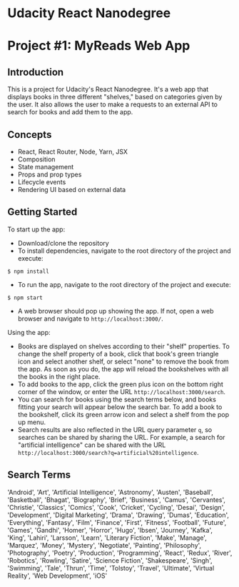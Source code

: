 # Udacity React Nanodegree

# Project #1: MyReads Web App

## Introduction

This is a project for Udacity's React Nanodegree. It's a web app that displays books in three different "shelves," based on categories given by the user. It also allows the user to make a requests to an external API to search for books and add them to the app.

## Concepts

- React, React Router, Node, Yarn, JSX
- Composition
- State management
- Props and prop types
- Lifecycle events
- Rendering UI based on external data

## Getting Started
To start up the app:

- Download/clone the repository
- To install dependencies, navigate to the root directory of the project and execute:

```
$ npm install
```
- To run the app, navigate to the root directory of the project and execute:

```
$ npm start
```
- A web browser should pop up showing the app. If not, open a web browser and navigate to ```http://localhost:3000/```.

Using the app:

- Books are displayed on shelves according to their "shelf" properties. To change the shelf property of a book, click that book's green triangle icon and select another shelf, or select "none" to remove the book from the app. As soon as you do, the app will reload the bookshelves with all the books in the right place.
- To add books to the app, click the green plus icon on the bottom right corner of the window, or enter the URL ```http://localhost:3000/search```.
- You can search for books using the search terms below, and books fitting your search will appear below the search bar. To add a book to the bookshelf, click its green arrow icon and select a shelf from the pop up menu.
- Search results are also reflected in the URL query parameter ```q```, so searches can be shared by sharing the URL. For example, a search for "artificial intelligence" can be shared with the URL ```http://localhost:3000/search?q=artificial%20intelligence```.

## Search Terms
'Android', 'Art', 'Artificial Intelligence', 'Astronomy', 'Austen', 'Baseball', 'Basketball', 'Bhagat', 'Biography', 'Brief', 'Business', 'Camus', 'Cervantes', 'Christie', 'Classics', 'Comics', 'Cook', 'Cricket', 'Cycling', 'Desai', 'Design', 'Development', 'Digital Marketing', 'Drama', 'Drawing', 'Dumas', 'Education', 'Everything', 'Fantasy', 'Film', 'Finance', 'First', 'Fitness', 'Football', 'Future', 'Games', 'Gandhi', 'Homer', 'Horror', 'Hugo', 'Ibsen', 'Journey', 'Kafka', 'King', 'Lahiri', 'Larsson', 'Learn', 'Literary Fiction', 'Make', 'Manage', 'Marquez', 'Money', 'Mystery', 'Negotiate', 'Painting', 'Philosophy', 'Photography', 'Poetry', 'Production', 'Programming', 'React', 'Redux', 'River', 'Robotics', 'Rowling', 'Satire', 'Science Fiction', 'Shakespeare', 'Singh', 'Swimming', 'Tale', 'Thrun', 'Time', 'Tolstoy', 'Travel', 'Ultimate', 'Virtual Reality', 'Web Development', 'iOS'